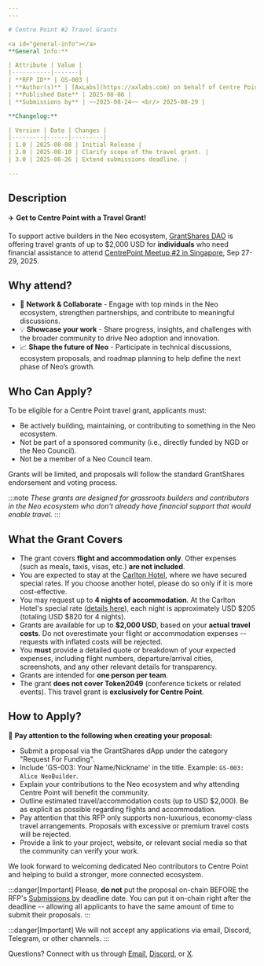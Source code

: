 ```yaml
---
---

# Centre Point #2 Travel Grants

<a id="general-info"></a>
**General Info:**

| Attribute | Value |
|-----------|-------|
| **RFP ID** | GS-003 |
| **Author(s)** | [AxLabs](https://axlabs.com) on behalf of Centre Point |
| **Published Date** | 2025-08-08 |
| **Submissions by** | ~~2025-08-24~~ <br/> 2025-08-29 |

**Changelog:**

| Version | Date | Changes |
|---------|------|---------|
| 1.0 | 2025-08-08 | Initial Release |
| 2.0 | 2025-08-10 | Clarify scope of the travel grant. |
| 3.0 | 2025-08-26 | Extend submissions deadline. |

---
```


## Description

✈️ **Get to Centre Point with a Travel Grant!** 

To support active builders in the Neo ecosystem, [GrantShares DAO](https://grantshares.io) is offering travel grants of up to \$2,000 USD for **individuals** who need financial assistance to attend [CentrePoint Meetup #2 in Singapore](https://medium.com/centrepoint/centre-point-meetup-2-singapore-september-27-29-548320dfa77a), Sep 27-29, 2025.

## Why attend?

- 🚀 **Network & Collaborate** - Engage with top minds in the Neo ecosystem, strengthen partnerships, and contribute to meaningful discussions.
- 💡 **Showcase your work** - Share progress, insights, and challenges with the broader community to drive Neo adoption and innovation.
- 📈 **Shape the future of Neo** - Participate in technical discussions, ecosystem proposals, and roadmap planning to help define the next phase of Neo’s growth.

## Who Can Apply?

To be eligible for a Centre Point travel grant, applicants must:

- Be actively building, maintaining, or contributing to something in the Neo ecosystem.
- Not be part of a sponsored community (i.e., directly funded by NGD or the Neo Council).
- Not be a member of a Neo Council team.

Grants will be limited, and proposals will follow the standard GrantShares endorsement and voting process.

:::note
*These grants are designed for grassroots builders and contributors in the Neo ecosystem who don't already have financial support that would enable travel.*
:::

## What the Grant Covers

- The grant covers **flight and accommodation only**. Other expenses (such as meals, taxis, visas, etc.) **are not included**.
- You are expected to stay at the [Carlton Hotel](https://www.carltonhotel.sg), where we have secured special rates. If you choose another hotel, please do so only if it is more cost-effective.
- You may request up to **4 nights of accommodation**. At the Carlton Hotel's special rate ([details here](https://medium.com/centrepoint/centre-point-2-update-venue-confirmed-and-travel-grants-now-open-5f4484832764)), each night is approximately USD \$205 (totaling USD \$820 for 4 nights).
- Grants are available for up to **\$2,000 USD**, based on your **actual travel costs**. Do not overestimate your flight or accommodation expenses -- requests with inflated costs will be rejected.
- You **must** provide a detailed quote or breakdown of your expected expenses, including flight numbers, departure/arrival cities, screenshots, and any other relevant details for transparency.
- Grants are intended for **one person per team**.
- The grant **does not cover Token2049** (conference tickets or related events). This travel grant is **exclusively for Centre Point**.

## How to Apply?

🚨 **Pay attention to the following when creating your proposal:**

- Submit a proposal via the GrantShares dApp under the category "Request For Funding". 
- Include 'GS-003: Your Name/Nickname' in the title. Example: `GS-003: Alice NeoBuilder`.
- Explain your contributions to the Neo ecosystem and why attending Centre Point will benefit the community. 
- Outline estimated travel/accommodation costs (up to USD \$2,000). Be as explicit as possible regarding flights and accommodation.
- Pay attention that this RFP only supports non-luxurious, economy-class travel arrangements. Proposals with excessive or premium travel costs will be rejected.
- Provide a link to your project, website, or relevant social media so that the community can verify your work.

We look forward to welcoming dedicated Neo contributors to Centre Point and helping to build a stronger, more connected ecosystem.

:::danger[Important]
Please, **do not** put the proposal on-chain BEFORE the RFP's [Submissions by](#general-info) deadline date. You can put it on-chain right after the deadline -- allowing all applicants to have the same amount of time to submit their proposals.
:::

:::danger[Important]
We will not accept any applications via email, Discord, Telegram, or other channels.
:::

Questions? Connect with us through [Email](mailto:info@grantshares.io), [Discord](https://discord.gg/rvZFQ5382k), or [X](https://x.com/GrantShares).